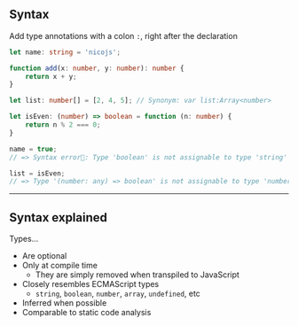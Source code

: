 ## Syntax

Add type annotations with a colon `:`, right after the declaration

```typescript
let name: string = 'nicojs';

function add(x: number, y: number): number {
    return x + y;
}

let list: number[] = [2, 4, 5]; // Synonym: var list:Array<number>

let isEven: (number) => boolean = function (n: number) {
    return n % 2 === 0;
}

name = true;
// => Syntax error: Type 'boolean' is not assignable to type 'string'

list = isEven;
// => Type '(number: any) => boolean' is not assignable to type 'number[]'.
```

---

## Syntax explained

Types...

* Are optional
* Only at compile time
    * They are simply removed when transpiled to JavaScript
* Closely resembles ECMAScript types
    * `string`, `boolean`, `number`, `array`, `undefined`, etc
* Inferred when possible
* Comparable to static code analysis
